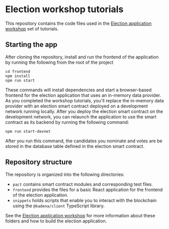 # Election workshop tutorials

This repository contains the code files used in the
[Election application workshop](https://docs.kadena.io/build/election) set of tutorials.

## Starting the app

After cloning the repository, install and run the frontend of the application by running the following from the root of the project

```
cd frontend
npm install
npm run start
```

These commands will install dependencies and start a browser-based frontend for the election application that uses an in-memory data provider. 
As you completed the workshop tutorials, you'll replace the in-memory data provider with an election smart contract deployed on a development network running locally.
After you deploy the election smart contract on the development network, you can relaunch the application to use the smart contract as its backend by running the following command:

```
npm run start-devnet
```

After you run this command, the candidates you nominate and votes are be stored in the database table defined in the election smart contract.

## Repository structure

The repository is organized into the following directories:

- `pact` contains smart contract modules and corresponding test files.
- `frontend` provides the files for a basic React application for the frontend of the election application.
- `snippets` holds scripts that enable you to interact with the blockchain using the `@kadena/client` TypeScript library.

See the [Election application workshop](https://docs.kadena.io/build/election) for more information about these folders and how to build the election application.
